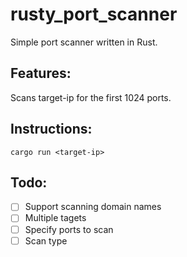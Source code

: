 # rusty_port_scanner
Simple port scanner written in Rust.

## Features:
Scans target-ip for the first 1024 ports.

## Instructions:
```
cargo run <target-ip>
```
## Todo:
- [ ] Support scanning domain names
- [ ] Multiple tagets
- [ ] Specify ports to scan
- [ ] Scan type
